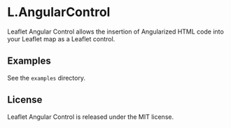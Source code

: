# L.AngularControl

Leaflet Angular Control allows the insertion of Angularized HTML code into your Leaflet map as a Leaflet control.


## Examples

See the `examples` directory.


## License

Leaflet Angular Control is released under the MIT license.